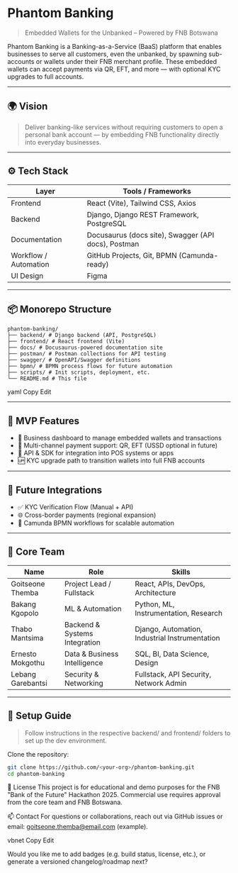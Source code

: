 # Phantom Banking

> Embedded Wallets for the Unbanked – Powered by FNB Botswana

Phantom Banking is a Banking-as-a-Service (BaaS) platform that enables businesses to serve all customers, even the unbanked, by spawning sub-accounts or wallets under their FNB merchant profile. These embedded wallets can accept payments via QR, EFT, and more — with optional KYC upgrades to full accounts.

---

## 🌍 Vision

> Deliver banking-like services without requiring customers to open a personal bank account — by embedding FNB functionality directly into everyday businesses.

---

## ⚙️ Tech Stack

| Layer       | Tools / Frameworks                                         |
|-------------|------------------------------------------------------------|
| Frontend    | React (Vite), Tailwind CSS, Axios                          |
| Backend     | Django, Django REST Framework, PostgreSQL                  |
| Documentation | Docusaurus (docs site), Swagger (API docs), Postman     |
| Workflow / Automation | GitHub Projects, Git, BPMN (Camunda-ready)       |
| UI Design   | Figma                                                      |

---

## 📦 Monorepo Structure
```
phantom-banking/
├── backend/ # Django backend (API, PostgreSQL)
├── frontend/ # React frontend (Vite)
├── docs/ # Docusaurus-powered documentation site
├── postman/ # Postman collections for API testing
├── swagger/ # OpenAPI/Swagger definitions
├── bpmn/ # BPMN process flows for future automation
├── scripts/ # Init scripts, deployment, etc.
└── README.md # This file
```

yaml
Copy
Edit

---

## 🚀 MVP Features

- 🔐 Business dashboard to manage embedded wallets and transactions
- 📲 Multi-channel payment support: QR, EFT (USSD optional in future)
- 🧩 API & SDK for integration into POS systems or apps
- 🆙 KYC upgrade path to transition wallets into full FNB accounts

---

## 🔁 Future Integrations

- ✅ KYC Verification Flow (Manual + API)
- 🌐 Cross-border payments (regional expansion)
- 🔄 Camunda BPMN workflows for scalable automation

---

## 👥 Core Team

| Name              | Role                          | Skills                                       |
|-------------------|-------------------------------|----------------------------------------------|
| Goitseone Themba  | Project Lead / Fullstack      | React, APIs, DevOps, Architecture            |
| Bakang Kgopolo    | ML & Automation               | Python, ML, Instrumentation, Research        |
| Thabo Mantsima    | Backend & Systems Integration | Django, Automation, Industrial Instrumentation|
| Ernesto Mokgothu  | Data & Business Intelligence  | SQL, BI, Data Science, Design                |
| Lebang Garebantsi | Security & Networking         | Fullstack, API Security, Network Admin       |

---

## 📘 Setup Guide

> Follow instructions in the respective backend/ and frontend/ folders to set up the dev environment.

Clone the repository:

```bash
git clone https://github.com/<your-org>/phantom-banking.git
cd phantom-banking
```
📄 License
This project is for educational and demo purposes for the FNB "Bank of the Future" Hackathon 2025. Commercial use requires approval from the core team and FNB Botswana.

📫 Contact
For questions or collaborations, reach out via GitHub issues or email: goitseone.themba@email.com (example).

vbnet
Copy
Edit

Would you like me to add badges (e.g. build status, license, etc.), or generate a versioned changelog/roadmap next?
